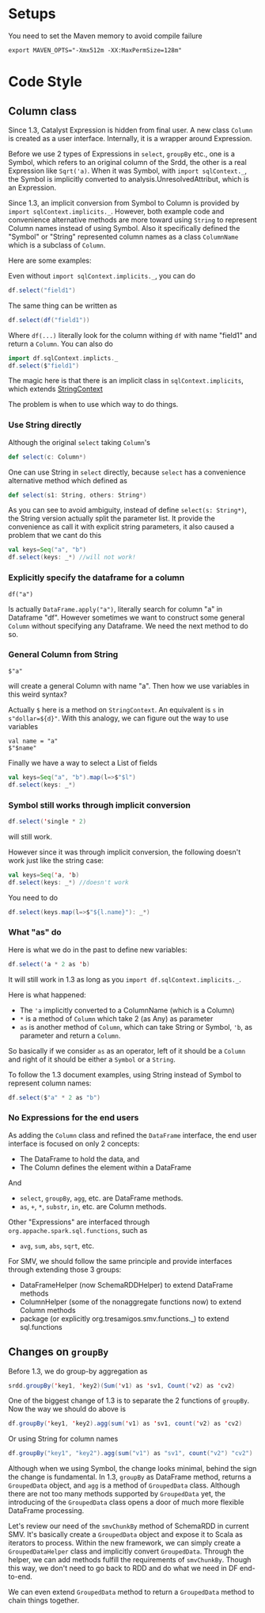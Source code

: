 # Setups

You need to set the Maven memory to avoid compile failure  
```shell
export MAVEN_OPTS="-Xmx512m -XX:MaxPermSize=128m"
```

# Code Style

## Column class

Since 1.3, Catalyst Expression is hidden from final user. A new class ```Column``` is created as a user interface. 
Internally, it is a wrapper around Expression. 

Before we use 2 types of Expressions in ```select```, ```groupBy``` etc., one is a Symbol, which refers to an original 
column of the Srdd, the other is a real Expression like ```Sqrt('a)```. When it was Symbol, with ```import sqlContext._```,
the Symbol is implicitly converted to analysis.UnresolvedAttribut, which is an Expression.

Since 1.3, an implicit conversion from Symbol to Column is provided by ```import sqlContext.implicits._```. However, 
both example code and convenience alternative methods are more toward using ```String``` to represent Column names instead 
of using Symbol. 
Also it specifically defined the "Symbol" or "String" represented column names as a class ```ColumnName``` which is a
subclass of ```Column```. 

Here are some examples:

Even without ```import sqlContext.implicits._```, you can do
```scala
df.select("field1")
```
The same thing can be written as
```scala
df.select(df("field1"))
```
Where ```df(...)``` literally look for the column withing ```df``` with name "field1" and return a ```Column```. 
You can also do
```scala
import df.sqlContext.implicts._
df.select($"field1")
```
The magic here is that there is an implicit class in ```sqlContext.implicits```, which extends 
[StringContext](http://www.scala-lang.org/files/archive/nightly/docs/library/index.html#scala.StringContext)

The problem is when to use which way to do things.

### Use String directly 
Although the original ```select``` taking ```Column```'s
```scala
def select(c: Column*)
```

One can use String in ```select``` directly, because ```select``` has a convenience alternative method which defined as
```scala
def select(s1: String, others: String*) 
```

As you can see to avoid ambiguity, instead of define ```select(s: String*)```, the String version actually split the 
parameter list. It provide the convenience as call it with explicit string parameters, it also caused a problem that we 
cant do this 
```scala
val keys=Seq("a", "b")
df.select(keys: _*) //will not work!
```

### Explicitly specify the dataframe for a column
```
df("a")
```
Is actually ```DataFrame.apply("a")```, literally search for column "a" in Dataframe "df". However sometimes we want to construct some general ```Column``` without
specifying any Dataframe. We need the next method to do so.

### General Column from String
```
$"a"
```
will create a general Column with name "a". Then how we use variables in this weird syntax? 

Actually ```$``` here is a method on ```StringContext```. An equivalent is ```s``` in ```s"dollar=${d}"```. With this analogy, 
we can figure out the way to use variables 
```
val name = "a"
$"$name"
```

Finally we have a way to select a List of fields
```scala
val keys=Seq("a", "b").map(l=>$"$l")
df.select(keys: _*)
```
 
### Symbol still works through implicit conversion
```scala
df.select('single * 2) 
```
will still work. 

However since it was through implicit conversion, the following doesn't work just like the string case:
```scala
val keys=Seq('a, 'b)
df.select(keys: _*) //doesn't work
``` 

You need to do
```scala
df.select(keys.map(l=>$"${l.name}"): _*)
```

### What "as" do

Here is what we do in the past to define new variables:
```scala
df.select('a * 2 as 'b)
```
It will still work in 1.3 as long as you ```import df.sqlContext.implicits._```. 

Here is what happened:

* The ```'a``` implicitly converted to a ColumnName (which is a Column)
* ```*``` is a method of ```Column``` which take 2 (as Any) as parameter 
* ```as``` is another method of ```Column```, which can take String or Symbol, 
```'b```, as parameter and return a ```Column```.

So basically if we consider ```as``` as an operator, left of it should be a ```Column``` 
and right of it should be either a ```Symbol``` or a ```String```.

To follow the 1.3 document examples, using String instead of Symbol to represent 
column names:
```scala
df.select($"a" * 2 as "b")
```

### No Expressions for the end users

As adding the ```Column``` class and refined the ```DataFrame``` interface, the end user interface is focused 
on only 2 concepts: 

* The DataFrame to hold the data, and
* The Column defines the element within a DataFrame
  
And

* ```select```, ```groupBy```, ```agg```, etc. are DataFrame methods.
* ```as```, ```+```, ```*```, ```substr```, ```in```, etc. are Column methods.

Other "Expressions" are interfaced through ```org.appache.spark.sql.functions```, such as

* ```avg```, ```sum```, ```abs```, ```sqrt```, etc.

For SMV, we should follow the same principle and provide interfaces through extending those 3 groups:

* DataFrameHelper (now SchemaRDDHelper) to extend DataFrame methods
* ColumnHelper (some of the nonaggregate functions now) to extend Column methods 
* package (or explicitly org.tresamigos.smv.functions._) to extend sql.functions

## Changes on ```groupBy```

Before 1.3, we do group-by aggregation as
```scala
srdd.groupBy('key1, 'key2)(Sum('v1) as 'sv1, Count('v2) as 'cv2)
```

One of the biggest change of 1.3 is to separate the 2 functions of ```groupBy```. Now the way we should do above is
```scala
df.groupBy('key1, 'key2).agg(sum('v1) as 'sv1, count('v2) as 'cv2)
```

Or using String for column names
```scala
df.groupBy("key1", "key2").agg(sum("v1") as "sv1", count("v2") "cv2")
```

Although when we using Symbol, the change looks minimal, behind the sign the change is fundamental. In 1.3, ```groupBy```
as DataFrame method, returns a ```GroupedData``` object, and ```agg``` is a method of ```GroupedData``` class. Although 
there are not too many methods supported by ```GroupedData``` yet, the introducing of the ```GroupedData``` class opens
a door of much more flexible DataFrame processing. 

Let's review our need of the ```smvChunkBy``` method of SchemaRDD in current SMV. It's basically create a ```GroupedData```
object and expose it to Scala as iterators to process. Within the new framework, we can simply create a ```GroupedDataHelper``` 
class and implicitly convert ```GroupedData```. Through the helper, we can add methods fulfill the requirements of 
```smvChunkBy```. Though this way, we don't need to go back to RDD and do what we need in DF end-to-end.

We can even extend ```GroupedData``` method to return a ```GroupedData``` method to chain things together.   
